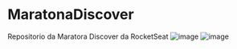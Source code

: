 # MaratonaDiscover
Repositorio da Maratora Discover da RocketSeat
![image](https://user-images.githubusercontent.com/5197047/108212220-60a67500-710c-11eb-8c86-7ee23195e371.png)
![image](https://user-images.githubusercontent.com/5197047/108212096-3f458900-710c-11eb-850a-c7300ad659e5.png)

